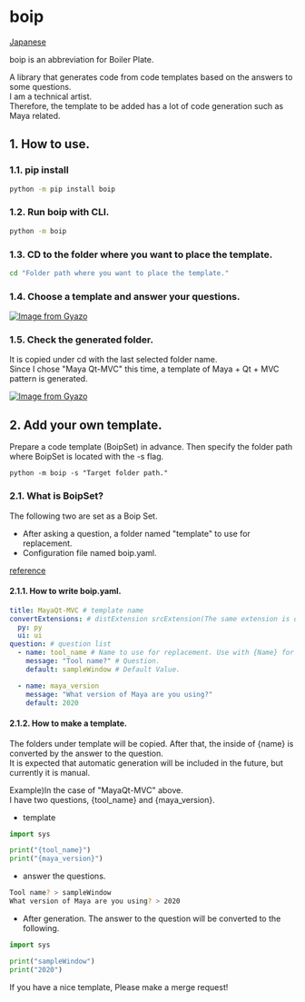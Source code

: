 # boip
[Japanese](https://github.com/InTack2/boip/blob/master/README_JP.md)

boip is an abbreviation for Boiler Plate.  

A library that generates code from code templates based on the answers to some questions.  
I am a technical artist.  
Therefore, the template to be added has a lot of code generation such as Maya related.  


## 1. How to use.
### 1.1. pip install
```bash
python -m pip install boip
```

### 1.2. Run boip with CLI.
```bash
python -m boip
```

### 1.3. CD to the folder where you want to place the template.
```bash
cd "Folder path where you want to place the template."
```

### 1.4. Choose a template and answer your questions.

[![Image from Gyazo](https://i.gyazo.com/b3127fecbe5af7ea40fdce9a09e86c25.gif)](https://gyazo.com/b3127fecbe5af7ea40fdce9a09e86c25)

### 1.5. Check the generated folder.
It is copied under cd with the last selected folder name.  
Since I chose "Maya Qt-MVC" this time, a template of Maya + Qt + MVC pattern is generated.  

[![Image from Gyazo](https://i.gyazo.com/fc49047b094d2d9dfe305da46ad30f0a.gif)](https://gyazo.com/fc49047b094d2d9dfe305da46ad30f0a)



## 2. Add your own template.
Prepare a code template (BoipSet) in advance.
Then specify the folder path where BoipSet is located with the -s flag.
```
python -m boip -s "Target folder path."
```

### 2.1. What is BoipSet?
The following two are set as a Boip Set.  
- After asking a question, a folder named "template" to use for replacement.  
- Configuration file named boip.yaml.  
  
[reference](https://github.com/InTack2/boip/tree/master/src/boip/preset)  

#### 2.1.1. How to write boip.yaml.
``` yaml
title: MayaQt-MVC # template name
convertExtensions: # distExtension srcExtension(The same extension is okay.)
  py: py
  ui: ui
question: # question list
  - name: tool_name # Name to use for replacement. Use with {Name} for stationery.
    message: "Tool name?" # Question.
    default: sampleWindow # Default Value.

  - name: maya_version
    message: "What version of Maya are you using?"
    default: 2020
```

#### 2.1.2. How to make a template.
The folders under template will be copied. After that, the inside of {name} is converted by the answer to the question.  
It is expected that automatic generation will be included in the future, but currently it is manual.  

Example)In the case of "MayaQt-MVC" above.  
I have two questions, {tool_name} and {maya_version}.

- template
```python:sample.py
import sys

print("{tool_name}")
print("{maya_version}")
```

- answer the questions.
```bash
Tool name? > sampleWindow
What version of Maya are you using? > 2020
```

- After generation.
The answer to the question will be converted to the following.  

```python:sample.py
import sys

print("sampleWindow")
print("2020")
```

If you have a nice template, Please make a merge request!